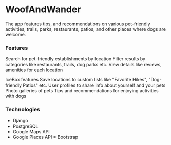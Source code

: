 # WoofAndWander
The app features tips, and recommendations on various pet-friendly activities, trails, parks, restaurants, patios, and other places where dogs are welcome.

### Features
Search for pet-friendly establishments by location
Filter results by categories like restaurants, trails, dog parks etc.
View details like reviews, amenities for each location

IceBox features
Save locations to custom lists like "Favorite Hikes", "Dog-friendly Patios" etc.
User profiles to share info about yourself and your pets
Photo galleries of pets
Tips and recommendations for enjoying activities with dogs


### Technologies
- Django
- PostgreSQL
- Google Maps API
- Google Places API
= Bootstrap
